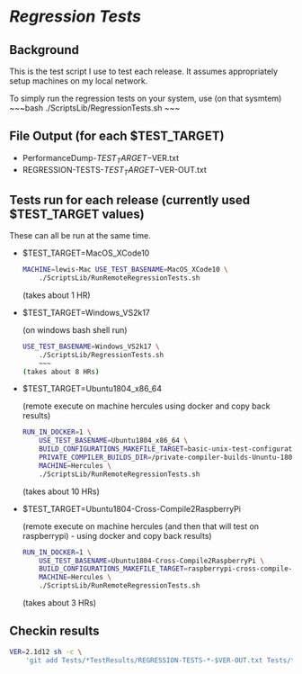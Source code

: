 # ***Regression Tests***

## Background

This is the test script I use to test each release. It assumes appropriately setup machines on
my local network.

To simply run the regression tests on your system, use (on that sysmtem)
    ~~~bash
        ./ScriptsLib/RegressionTests.sh
    ~~~

## File Output (for each $TEST_TARGET)

* PerformanceDump-$TEST_TARGET-$VER.txt
* REGRESSION-TESTS-$TEST_TARGET-$VER-OUT.txt

## Tests run for each release (currently used $TEST_TARGET values)

These can all be run at the same time.

* $TEST_TARGET=MacOS_XCode10

    ~~~bash
    MACHINE=lewis-Mac USE_TEST_BASENAME=MacOS_XCode10 \
        ./ScriptsLib/RunRemoteRegressionTests.sh
    ~~~
    (takes about 1 HR)

* $TEST_TARGET=Windows_VS2k17

    (on windows bash shell run)
    ~~~bash
    USE_TEST_BASENAME=Windows_VS2k17 \
        ./ScriptsLib/RegressionTests.sh
        ~~~
    (takes about 8 HRs)

* $TEST_TARGET=Ubuntu1804_x86_64

    (remote execute on machine hercules using docker and copy back results)
    ~~~bash
    RUN_IN_DOCKER=1 \
        USE_TEST_BASENAME=Ubuntu1804_x86_64 \
        BUILD_CONFIGURATIONS_MAKEFILE_TARGET=basic-unix-test-configurations \
        PRIVATE_COMPILER_BUILDS_DIR=/private-compiler-builds-Ununtu-1804-x64 \
        MACHINE=Hercules \
        ./ScriptsLib/RunRemoteRegressionTests.sh
    ~~~
    (takes about 10 HRs)

* $TEST_TARGET=Ubuntu1804-Cross-Compile2RaspberryPi

    (remote execute on machine hercules (and then that will test on raspberrypi) - using docker and copy back results)
    ~~~bash
    RUN_IN_DOCKER=1 \
        USE_TEST_BASENAME=Ubuntu1804-Cross-Compile2RaspberryPi \
        BUILD_CONFIGURATIONS_MAKEFILE_TARGET=raspberrypi-cross-compile-test-configurations \
        MACHINE=Hercules \
        ./ScriptsLib/RunRemoteRegressionTests.sh
    ~~~
    (takes about 3 HRs)

## Checkin results

~~~bash
VER=2.1d12 sh -c \
    'git add Tests/*TestResults/REGRESSION-TESTS-*-$VER-OUT.txt Tests/*TestResults/PerformanceDump-*-$VER.txt'
~~~
